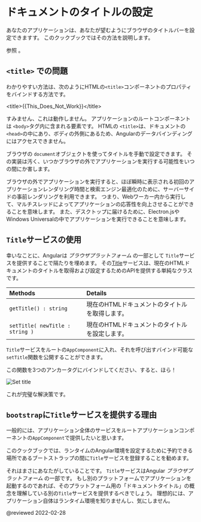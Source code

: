 
<a id="top"></a>

# ドキュメントのタイトルの設定

あなたのアプリケーションは、あなたが望むようにブラウザのタイトルバーを設定できますす。
このクックブックではその方法を説明します。

参照 <live-example name="set-document-title"></live-example> 。

## `<title>` での問題

わかりやすい方法は、次のようにHTMLの`<title>`コンポーネントのプロパティをバインドする方法です。

<code-example format="html" langauage="html">

&lt;title&gt;{{This_Does_Not_Work}}&lt;/title&gt;

</code-example>

すみません、これは動作しません。
アプリケーションのルートコンポーネントは `<body>`タグ内に含まれる要素です。
HTMLの `<title>`は、ドキュメントの`<head>`の中にあり、ボディの外側にあるため、Angularのデータバインディングにはアクセスできません。

ブラウザの `document`オブジェクトを使ってタイトルを手動で設定できます。
その実装は汚く、いつかブラウザの外でアプリケーションを実行する可能性をいつの間にか害します。

<div class="alert is-helpful">

ブラウザの外でアプリケーションを実行すると、ほぼ瞬時に表示される初回のアプリケーションレンダリング時間と検索エンジン最適化のために、サーバーサイドの事前レンダリングを利用できます。
つまり、Webワーカー内から実行して、マルチスレッドによってアプリケーションの応答性を向上させることができることを意味します。
また、デスクトップに届けるために、Electron.jsやWindows Universalの中でアプリケーションを実行できることを意味します。

</div>

## `Title`サービスの使用

幸いなことに、Angularは *ブラウザプラットフォーム* の一部として `Title`サービスを提供することで隔たりを埋めます。
その[Title](api/platform-browser/Title)サービスは、現在のHTMLドキュメントのタイトルを取得および設定するためのAPIを提供する単純なクラスです。

| Methods                         | Details |
|:---                             |:---     |
| `getTitle() : string`           | 現在のHTMLドキュメントのタイトルを取得します。 |
| `setTitle( newTitle : string )` | 現在のHTMLドキュメントのタイトルを設定します。 |

`Title`サービスをルートの`AppComponent`に入れ、それを呼び出すバインド可能な`setTitle`関数を公開することができます。

<code-example header="src/app/app.component.ts (class)" path="set-document-title/src/app/app.component.ts" region="class"></code-example>

この関数を3つのアンカータグにバインドしてください、すると、ほら！

<div class="lightbox">

<img alt="Set title" src="generated/images/guide/set-document-title/set-title-anim.gif">

</div>

これが完璧な解決策です。

<code-tabs>
  <code-pane header="src/main.ts" path="set-document-title/src/main.ts"></code-pane>
  <code-pane header="src/app/app.module.ts" path="set-document-title/src/app/app.module.ts"></code-pane>
  <code-pane header="src/app/app.component.ts" path="set-document-title/src/app/app.component.ts"></code-pane>
</code-tabs>

## `bootstrap`に`Title`サービスを提供する理由

一般的には、アプリケーション全体のサービスをルートアプリケーションコンポーネントの`AppComponent`で提供したいと思います。

このクックブックでは、ランタイムのAngular環境を設定するために予約できる場所であるブートストラップの間に`Title`サービスを登録することを勧めます。

それはまさにあなたがしていることです。
`Title`サービスはAngular *ブラウザプラットフォーム* の一部です。
もし別のプラットフォームでアプリケーションを起動するのであれば、そのプラットフォーム用の「ドキュメントタイトル」の概念を理解している別の`Title`サービスを提供するべきでしょう。
理想的には、アプリケーション自体はランタイム環境を知りませんし、気にしません。

<!-- links -->

<!-- external links -->

<!-- end links -->

@reviewed 2022-02-28
